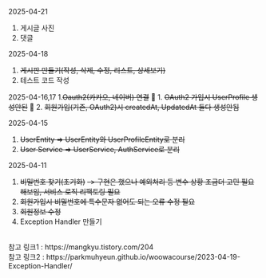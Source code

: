 2025-04-21
1. 게시글 사진 
2. 댓글

2025-04-18
1. ~~게시판 만들기(작성, 삭제, 수정, 리스트, 상세보기)~~ 
2. 테스트 코드 작성

2025-04-16,17
1.~~Oauth2(카카오, 네이버) 연결~~
🚨 1. ~~OAuth2 가입시 UserProfile 생성안된~~
🚨 2. ~~회원가입(기존, OAuth2)시 createdAt, UpdatedAt 둘다 생성안됨~~

2025-04-15
1. ~~UserEntity => UserEntity와 UserProfileEntity로 분리~~
2. ~~User Service => UserService, AuthService로 분리~~

2025-04-11
1. ~~비밀번호 찾기(초기화)~~ ~~-> 구현은 했으나 예외처리 등 변수 상황 조금더 고민 필요해보임, 서비스 로직 리팩토링 필요~~
2. ~~회원가입시 비밀번호에 특수문자 없어도 되는 오류 수정 필요~~
3. ~~회원정보 수정~~
4. Exception Handler 만들기
</br> 
참고 링크1 : https://mangkyu.tistory.com/204
   </br>
   참고 링크2 : https://parkmuhyeun.github.io/woowacourse/2023-04-19-Exception-Handler/

